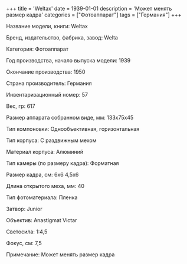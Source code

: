 +++
title = 'Weltax'
date = 1939-01-01
description = 'Может менять размер кадра'
categories = ["Фотоаппарат"]
tags = ["Германия"]
+++

Название модели, книги: Weltax

Бренд, издательство, фабрика, завод: Welta

Категория: Фотоаппарат

Год производства, начало выпуска модели: 1939

Окончание производства: 1950

Страна производитель: Германия

Инвентаризационный номер: 57

Вес, гр: 617

Размер аппарата  собранном виде, мм: 133x75x45

Тип компоновки: Однообъективная, горизонтальная

Тип корпуса: С раздвижным мехом

Материал корпуса: Алюминий

Тип камеры (по размеру кадра): Форматная

Размер кадра, см: 6x6
4,5x6

Длина открытого меха, мм: 40

Тип фотоматериала: Пленка

Затвор: Junior

Объектив: Anastigmat Victar

Светосила: 1:4,5

Фокус, см: 7,5

Примечание: Может менять размер кадра


